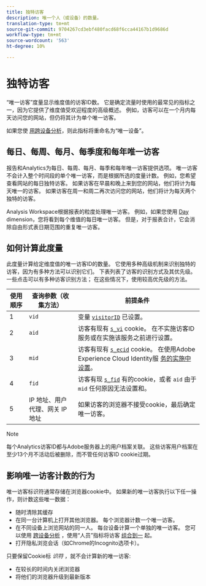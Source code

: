 ```yaml
---
title: 独特访客
description: 唯一个人（或设备）的数量。
translation-type: tm+mt
source-git-commit: 9704267cd3ebf480facd68f6cca44167b1d9686d
workflow-type: tm+mt
source-wordcount: '563'
ht-degree: 10%

---
```



# 独特访客

“唯一访客”度量显示维度值的访客ID数。 它是确定流量时使用的最常见的指标之一，因为它提供了维度值受欢迎程度的高级概述。 例如，访客可以在一个月内每天访问您的网站，但仍将其计为单个唯一访客。

如果您使 [用跨设备分析](../cda/overview.md)，则此指标将重命名为“唯一设备”。

## 每日、每周、每月、每季度和每年唯一访客

报告和Analytics为每日、每周、每月、每季和每年唯一访客提供选项。 唯一访客不会计入整个时间段的单个唯一访客，而是根据所选的度量计数。 例如，您希望查看网站的每日独特访客。 如果访客在早晨和晚上来到您的网站，他们将计为每天唯一的访客。 如果访客在周一和周二再次访问您的网站，他们将计为每天两个独特的访客。

Analysis Workspace根据报表的粒度处理唯一访客。 例如，如果您使用 [Day](../dimensions/day.md) dimension，您将看到每个维值的每日唯一访客。 但是，对于报表合计，它会消除自由形式表日期范围的重复唯一访客。

## 如何计算此度量

此度量计算给定维度值的唯一访客ID的数量。 它使用多种高级机制来识别独特的访客，因为有多种方法可以识别它们。 下表列表了访客的识别方式及其优先级。 一些点击可以有多种访客识别方法； 在这些情况下，使用较高优先级的方法。

| 使用顺序 | 查询参数（收集方法） | 前提条件 |
| --- | --- | --- |
| 1 | `vid` | 变量 [`visitorID`](/help/implement/vars/config-vars/visitorid.md) 已设置。 |
| 2 | `aid` | 访客有现有 [`s_vi`](https://docs.adobe.com/content/help/zh-Hans/core-services/interface/ec-cookies/cookies-analytics.html) cookie。 在不实施访客ID服务或在实施该服务之前进行设置。 |
| 3 | `mid` | 访客有现有 [`s_ecid`](https://docs.adobe.com/content/help/zh-Hans/core-services/interface/ec-cookies/cookies-analytics.html) cookie。 在使用Adobe Experience Cloud Identity服 [务的实施中设置](https://docs.adobe.com/content/help/zh-Hans/id-service/using/home.html)。 |
| 4 | `fid` | 访客有现 [`s_fid`](https://docs.adobe.com/content/help/zh-Hans/core-services/interface/ec-cookies/cookies-analytics.html) 有的cookie，或者 `aid` 由于 `mid` 任何原因无法设置和。 |
| 5 | IP 地址、用户代理、网关 IP 地址 | 如果访客的浏览器不接受cookie，最后确定唯一访客。 |

>[!NOTE]
>
>每个Analytics访客ID都与Adobe服务器上的用户档案关联。 这些访客用户档案在至少13个月不活动后被删除，而不管任何访客ID cookie过期。

## 影响唯一访客计数的行为

唯一访客标识符通常存储在浏览器cookie中。 如果新的唯一访客执行以下任一操作，则计数这些唯一数据：

* 随时清除其缓存
* 在同一台计算机上打开其他浏览器。 每个浏览器计数一个唯一访客。
* 在不同设备上浏览网站的同一人。 每台设备计算一个单独的唯一访客。 您可以使用 [跨设备分析](../cda/overview.md) ，使用“人员”指标将访客 [组合到一](people.md) 起。
* 打开隐私浏览会话（如Chrome的Incognito选项卡）。

只要保留Cookie标 *识符* ，就不会计算新的唯一访客:

* 在较长的时间内关闭浏览器
* 将他们的浏览器升级到最新版本

